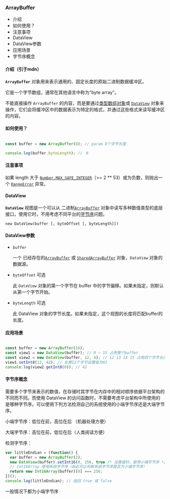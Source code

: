 ### ArrayBuffer

- 介绍
- 如何使用？
- 注意事项
- DataView
- DataView参数
- 应用场景
- 字节序概念

#### 介绍（引于mdn）

**`ArrayBuffer`** 对象用来表示通用的、固定长度的原始二进制数据缓冲区。

它是一个字节数组，通常在其他语言中称为“byte array”。

不能直接操作 `ArrayBuffer` 的内容，而是要通过[类型数组对象](https://developer.mozilla.org/zh-CN/docs/Web/JavaScript/Reference/Global_Objects/TypedArray)或 [`DataView`](https://developer.mozilla.org/zh-CN/docs/Web/JavaScript/Reference/Global_Objects/DataView) 对象来操作，它们会将缓冲区中的数据表示为特定的格式，并通过这些格式来读写缓冲区的内容。

#### 如何使用？

```js

const buffer = new ArrayBuffer(8); // param 8个字节长度

console.log(buffer.byteLength); //　8


```

#### 注意事项

如果 length 大于 [`Number.MAX_SAFE_INTEGER`](https://developer.mozilla.org/zh-CN/docs/Web/JavaScript/Reference/Global_Objects/Number/MAX_SAFE_INTEGER)（>= 2 ** 53）或为负数，则抛出一个 [`RangeError`](https://developer.mozilla.org/zh-CN/docs/Web/JavaScript/Reference/Global_Objects/RangeError) 异常。

#### DataView

**`DataView`** 视图是一个可以从 二进制[`ArrayBuffer`](https://developer.mozilla.org/zh-CN/docs/Web/JavaScript/Reference/Global_Objects/ArrayBuffer) 对象中读写多种数值类型的底层接口，使用它时，不用考虑不同平台的[字节序](https://developer.mozilla.org/zh-CN/docs/Glossary/Endianness)问题。

```
new DataView(buffer [, byteOffset [, byteLength]])
```

#### DataView参数

- `buffer`

  一个 已经存在的[`ArrayBuffer`](https://developer.mozilla.org/zh-CN/docs/Web/JavaScript/Reference/Global_Objects/ArrayBuffer) 或 [`SharedArrayBuffer`](https://developer.mozilla.org/zh-CN/docs/Web/JavaScript/Reference/Global_Objects/SharedArrayBuffer) 对象，`DataView` 对象的数据源。

- `byteOffset` 可选

  此 `DataView` 对象的第一个字节在 buffer 中的字节偏移。如果未指定，则默认从第一个字节开始。

- `byteLength` 可选

  此 DataView 对象的字节长度。如果未指定，这个视图的长度将匹配buffer的长度。

#### 应用场景

```js

const buffer = new ArrayBuffer(16);
const view1 = new DataView(buffer); // 0 ~ 15 占用整个buffer
const view2 = new DataView(buffer, 12, 4); // 12 13 14 15 占用四个字节长度
view1.setInt8(12, 42); // 在第12个字节设置值为42
console.log(view2.getInt8(0)); // 42

```

#### 字节序概念

需要多个字节来表示的数值，在存储时其字节在内存中的相对顺序依据平台架构的不同而不同。而使用 DataView 的访问函数时，不需要考虑平台架构中所使用的是哪种字节序。可以使用下列方法检测自己的系统使用的小端字节序还是大端字节序。

小端字节序：低位在前，高位在后 （机器处理方便）

大端字节序：高位在前，低位在后（人类阅读方便）

检测字节序：

```js
var littleEndian = (function() {
  var buffer = new ArrayBuffer(2);
  new DataView(buffer).setInt16(0, 256, true /* 设置值时，使用小端字节序 */);
  // Int16Array 使用系统字节序（由此可以判断系统字节序是否为小端字节序）
  return new Int16Array(buffer)[0] === 256;
})();
console.log(littleEndian); // 返回 true 或 false
```

一般情况下都为小端字节序

